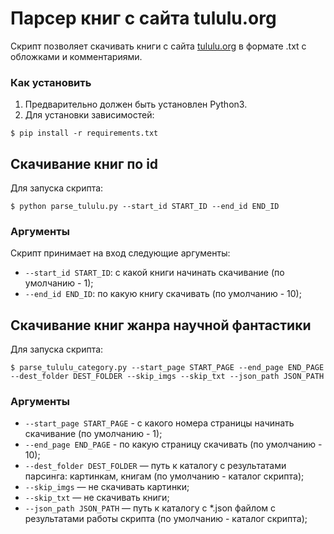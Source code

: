 # Парсер книг с сайта tululu.org

Скрипт позволяет скачивать книги с сайта [tululu.org](https://tululu.org/) в формате .txt с обложками и комментариями.

### Как установить

1. Предварительно должен быть установлен Python3.
2. Для установки зависимостей:
```console
$ pip install -r requirements.txt
```

## Скачивание книг по id
Для запуска скрипта:
```console
$ python parse_tululu.py --start_id START_ID --end_id END_ID
```

### Аргументы
Скрипт принимает на вход следующие аргументы:
- `--start_id START_ID`: с какой книги начинать скачивание (по умолчанию - 1);
- `--end_id END_ID`: по какую книгу скачивать (по умолчанию - 10);


## Скачивание книг жанра научной фантастики
Для запуска скрипта:
```console
$ parse_tululu_category.py --start_page START_PAGE --end_page END_PAGE --dest_folder DEST_FOLDER --skip_imgs --skip_txt --json_path JSON_PATH
```

### Аргументы
- `--start_page START_PAGE` - с какого номера страницы начинать скачивание (по умолчанию - 1);
- `--end_page END_PAGE` - по какую страницу скачивать (по умолчанию - 10);
- `--dest_folder DEST_FOLDER` — путь к каталогу с результатами парсинга: картинкам, книгам (по умолчанию - каталог скрипта);
- `--skip_imgs` — не скачивать картинки;
- `--skip_txt` — не скачивать книги;
- `--json_path JSON_PATH` — путь к каталогу с *.json файлом с результатами работы скрипта (по умолчанию - каталог скрипта);